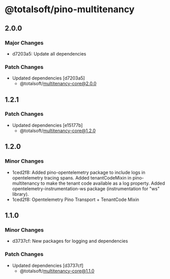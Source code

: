 # @totalsoft/pino-multitenancy

## 2.0.0

### Major Changes

- d7203a5: Update all dependencies

### Patch Changes

- Updated dependencies [d7203a5]
  - @totalsoft/multitenancy-core@2.0.0

## 1.2.1

### Patch Changes

- Updated dependencies [e15177b]
  - @totalsoft/multitenancy-core@1.2.0

## 1.2.0

### Minor Changes

- 1ced2f8: Added pino-opentelemetry package to include logs in opentelemetry tracing spans. Added tenantCodeMixin in pino-multitenancy to make the tenant code available as a log property. Added opentelemetry-instrumentation-ws package (instrumentation for "ws" library).
- 1ced2f8: Opentelemetry Pino Transport + TenantCode Mixin

## 1.1.0

### Minor Changes

- d3737cf: New packages for logging and dependencies

### Patch Changes

- Updated dependencies [d3737cf]
  - @totalsoft/multitenancy-core@1.1.0
